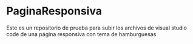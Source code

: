 # PaginaResponsiva
Este es un repositorio de prueba para subir los archivos de visual studio code de una página responsiva con tema de hamburguesas
